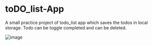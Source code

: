 # toDO_list-App
A small practice project of todo_list app which saves the todos in local storage. Todo can be toggle completed and can be deleted.

![image](https://user-images.githubusercontent.com/106351110/209009527-c5deb0b1-7c9d-45ef-bff9-31af89b2c846.png)
